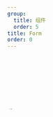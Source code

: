 ```yaml
---
group:
  title: 组件
  order: 5
title: Form
order: 0
---
```


<code title="basic" src="../form/basic.jsx" />

<code title="useForm" src="../form/useForm.jsx" />

<code title="createRef" src="../form/createRef.tsx" />

<code title="dependency" src="../form/dependency.jsx" />

<code title="container" src="../form/container.jsx" />

<code title="validator" src="../form/validator.jsx" />

<code title="dynamic" src="../form/dynamic.jsx" /> -->

<code title="dynamic dependency" src="../form/dynamicDep.jsx" />

<code title="数据源 dynamic dependency（有问题）" src="../form/dynamicDepSource.jsx" />

<code title="自定义 dynamic dependency" src="../form/dynamicCustomDep.jsx" />
